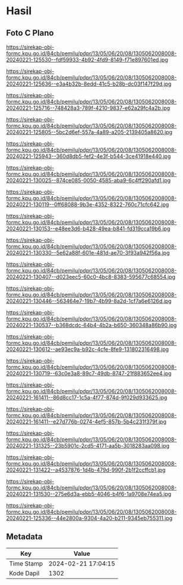 # Hasil

## Foto C Plano

https://sirekap-obj-formc.kpu.go.id/84cb/pemilu/pdpr/13/05/06/20/08/1305062008008-20240221-125530--fdf59933-4b92-4fd9-8149-f71e897601ed.jpg

https://sirekap-obj-formc.kpu.go.id/84cb/pemilu/pdpr/13/05/06/20/08/1305062008008-20240221-125636--e3a4b32b-8edd-41c5-b28b-dc03f147f29d.jpg

https://sirekap-obj-formc.kpu.go.id/84cb/pemilu/pdpr/13/05/06/20/08/1305062008008-20240221-125716--748428a3-789f-4210-9837-e62a29fc4a2b.jpg

https://sirekap-obj-formc.kpu.go.id/84cb/pemilu/pdpr/13/05/06/20/08/1305062008008-20240221-125805--5bc2d6ef-557a-4a89-a205-2139405a8620.jpg

https://sirekap-obj-formc.kpu.go.id/84cb/pemilu/pdpr/13/05/06/20/08/1305062008008-20240221-125943--360d8db5-fef2-4e3f-b544-3ce41918e440.jpg

https://sirekap-obj-formc.kpu.go.id/84cb/pemilu/pdpr/13/05/06/20/08/1305062008008-20240221-130025--874ce085-0050-4585-aba9-6c4ff290afd1.jpg

https://sirekap-obj-formc.kpu.go.id/84cb/pemilu/pdpr/13/05/06/20/08/1305062008008-20240221-130119--0ff68088-9b3e-4352-8322-760c71cfc642.jpg

https://sirekap-obj-formc.kpu.go.id/84cb/pemilu/pdpr/13/05/06/20/08/1305062008008-20240221-130153--e48ee3d6-b428-49ea-b841-fd319cca19b6.jpg

https://sirekap-obj-formc.kpu.go.id/84cb/pemilu/pdpr/13/05/06/20/08/1305062008008-20240221-130330--5e62a88f-601e-481d-ae70-3f93a942f56a.jpg

https://sirekap-obj-formc.kpu.go.id/84cb/pemilu/pdpr/13/05/06/20/08/1305062008008-20240221-130407--d023eec5-60c0-4bc8-8383-595677c68554.jpg

https://sirekap-obj-formc.kpu.go.id/84cb/pemilu/pdpr/13/05/06/20/08/1305062008008-20240221-130446--563464e7-19b7-4b99-8a2d-1cf7a6e6126d.jpg

https://sirekap-obj-formc.kpu.go.id/84cb/pemilu/pdpr/13/05/06/20/08/1305062008008-20240221-130537--b368dcdc-64b4-4b2a-b650-360348a86b90.jpg

https://sirekap-obj-formc.kpu.go.id/84cb/pemilu/pdpr/13/05/06/20/08/1305062008008-20240221-130612--ae93ec9a-b92c-4cfe-8fe9-131802316498.jpg

https://sirekap-obj-formc.kpu.go.id/84cb/pemilu/pdpr/13/05/06/20/08/1305062008008-20240221-130719--63c0e3a8-89c7-49db-8747-21f883652ee4.jpg

https://sirekap-obj-formc.kpu.go.id/84cb/pemilu/pdpr/13/05/06/20/08/1305062008008-20240221-161411--86d8cc17-1c5a-4f77-874d-9f029d933625.jpg

https://sirekap-obj-formc.kpu.go.id/84cb/pemilu/pdpr/13/05/06/20/08/1305062008008-20240221-161411--e27d776b-0274-4ef5-857b-5b4c231f379f.jpg

https://sirekap-obj-formc.kpu.go.id/84cb/pemilu/pdpr/13/05/06/20/08/1305062008008-20240221-131325--23b5901c-2cd5-4171-aa5b-3018283aa098.jpg

https://sirekap-obj-formc.kpu.go.id/84cb/pemilu/pdpr/13/05/06/20/08/1305062008008-20240221-131422--a4537876-1d4b-479d-990f-2b1f2ccffcb1.jpg

https://sirekap-obj-formc.kpu.go.id/84cb/pemilu/pdpr/13/05/06/20/08/1305062008008-20240221-131530--275e6d3a-ebb5-4046-b4f6-1a9708e74ea5.jpg

https://sirekap-obj-formc.kpu.go.id/84cb/pemilu/pdpr/13/05/06/20/08/1305062008008-20240221-125336--44e2800a-9304-4a20-b211-9345eb755311.jpg


## Metadata

| Key        | Value               |
| ---------- | ------------------- |
| Time Stamp | 2024-02-21 17:04:15 |
| Kode Dapil | 1302                |



